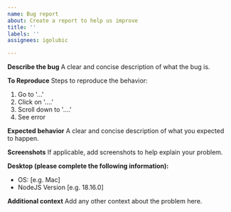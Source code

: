 ```yaml
---
name: Bug report
about: Create a report to help us improve
title: ''
labels: ''
assignees: igolubic

---
```


**Describe the bug**
A clear and concise description of what the bug is.

**To Reproduce**
Steps to reproduce the behavior:
1. Go to '...'
2. Click on '....'
3. Scroll down to '....'
4. See error

**Expected behavior**
A clear and concise description of what you expected to happen.

**Screenshots**
If applicable, add screenshots to help explain your problem.

**Desktop (please complete the following information):**
 - OS: [e.g. Mac]
 - NodeJS Version [e.g. 18.16.0]

**Additional context**
Add any other context about the problem here.
